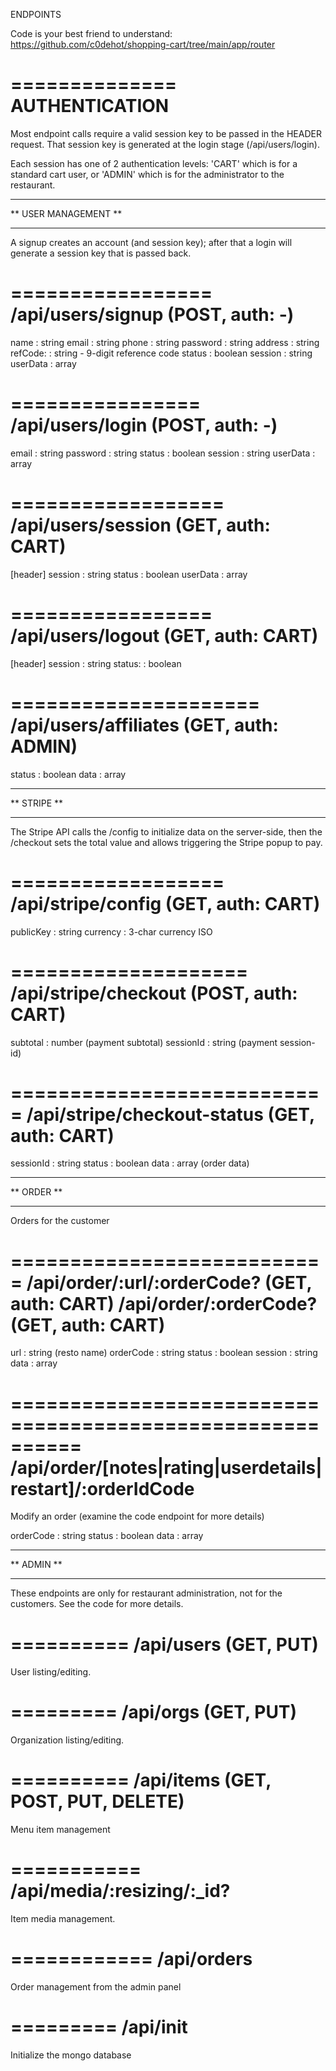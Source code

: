 ENDPOINTS

Code is your best friend to understand:
https://github.com/c0dehot/shopping-cart/tree/main/app/router

==============
AUTHENTICATION
==============
Most endpoint calls require a valid session key to be passed in the HEADER request. 
That session key is generated at the login stage (/api/users/login).

Each session has one of 2 authentication levels: 'CART' which is for a standard cart user, or 'ADMIN' which is for the administrator 
to the restaurant.



*********************
** USER MANAGEMENT **
*********************
A signup creates an account (and session key); after that a login will generate a session key that is passed back.

=================
/api/users/signup (POST, auth: -)
=================
<Inputs>
name        : string
email       : string
phone       : string
password    : string
address     : string
refCode:    : string - 9-digit reference code

<Returns>
status      : boolean
session     : string
userData    : array

================
/api/users/login (POST, auth: -)
================
<Inputs>
email       : string
password    : string

<Returns>
status      : boolean
session     : string
userData    : array

==================
/api/users/session (GET, auth: CART)
==================
<Inputs>
[header] session     : string

<Returns>
status      : boolean
userData    : array

=================
/api/users/logout (GET, auth: CART)
=================
<Inputs>
[header] session     : string

<Returns>
status:     : boolean

=====================
/api/users/affiliates (GET, auth: ADMIN)
=====================
<Returns>
status      : boolean
data        : array




*********************
** STRIPE          **
*********************
The Stripe API calls the /config to initialize data on the server-side, then the /checkout sets the total 
value and allows triggering the Stripe popup to pay.

==================
/api/stripe/config (GET, auth: CART)
==================
<Returns>
publicKey   : string
currency    : 3-char currency ISO

====================
/api/stripe/checkout (POST, auth: CART)
====================
<Inputs>
subtotal    : number (payment subtotal)

<Returns>
sessionId   : string (payment session-id)

===========================
/api/stripe/checkout-status (GET, auth: CART)
===========================
<Inputs>
sessionId   : string

<Returns>
status      : boolean
data        : array (order data)




*********************
** ORDER           **
*********************
Orders for the customer

===========================
/api/order/:url/:orderCode? (GET, auth: CART)
/api/order/:orderCode? (GET, auth: CART)
===========================
<Inputs>
url         : string (resto name)
orderCode   : string

<Returns>
status      : boolean
session     : string
data        : array

==========================================================
/api/order/[notes|rating|userdetails|restart]/:orderIdCode
==========================================================
Modify an order (examine the code endpoint for more details)

<Inputs>
orderCode   : string

<Returns>
status      : boolean
data        : array




*********************
** ADMIN           **
*********************
These endpoints are only for restaurant administration, not for the customers. See the code for more details.


==========
/api/users (GET, PUT)
==========
User listing/editing.

=========
/api/orgs (GET, PUT)
=========
Organization listing/editing.

==========
/api/items (GET, POST, PUT, DELETE)
========== 
Menu item management

===========
/api/media/:resizing/:_id?
===========
Item media management.

============
/api/orders
============
Order management from the admin panel

=========
/api/init
=========
Initialize the mongo database
